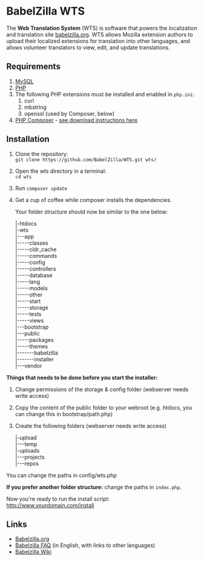 # BabelZilla WTS

The **Web Translation System** (WTS) is software that powers the localization and translation site [babelzilla.org](http://www.babelzilla.org). WTS allows Mozilla extension authors to upload their localized extensions for translation into other languages, and allows volunteer translators to view, edit, and update translations.

## Requirements

1. [MySQL](https://www.mysql.com/)
1. [PHP](http://php.net/)
1. The following PHP extensions must be installed and enabled in `php.ini`:
	1. curl
	1. mbstring
	1. openssl (used by Composer, below)
1. [PHP Composer](https://getcomposer.org/) - [see download instructions here](https://getcomposer.org/download/)
## Installation

1. Clone the repository:  
	`git clone https://github.com/BabelZilla/WTS.git wts/`

1. Open the wts directory in a terminal:  
	`cd wts`

1. Run `composer update`

1. Get a cup of coffee while composer installs the dependencies.

	Your folder structure should now be similar to the one below:

	|-htdocs  
	|-wts  
	|---app  
	|-----classes  
	|-----cldr_cache  
	|-----commands  
	|-----config  
	|-----controllers  
	|-----database  
	|-----lang  
	|-----models  
	|-----other  
	|-----start  
	|-----storage  
	|-----tests  
	|-----views  
	|---bootstrap  
	|---public  
	|-----packages  
	|-----themes  
	|-------babelzilla  
	|-------installer  
	|---vendor  

**Things that needs to be done before you start the installer:**

1. Change permissions of the storage & config folder (webserver needs write access)     
1. Copy the content of the public folder to your webroot (e.g. htdocs, you can change this in bootstrap/path.php)     
1. Create the following folders (webserver needs write access)    

	|-upload    
	|---temp    
	|-uploads    
	|---projects     
	|---repos    

You can change the paths in config/wts.php     

**If you prefer another folder structure:** change the paths in `index.php`.

Now you're ready to run the install script: http://www.yourdomain.com/install    



## Links
* [Babelzilla.org](http://www.babelzilla.org)
* [Babelzilla FAQ](http://www.babelzilla.org/index.php?option=com_content&task=category&sectionid=3&id=7&Itemid=25) (in English, with links to other languages)
* [Babelzilla Wiki](http://babelwiki.babelzilla.org/index.php?title=Main_Page)
